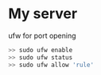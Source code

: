 # My server

ufw for port opening

```bash
>> sudo ufw enable
>> sudo ufw status
>> sudo ufw allow 'rule'
```

